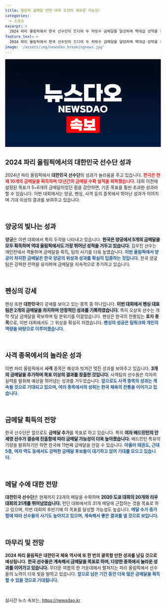 ```yaml
---
title: 올림픽 금메달 런던 대회 도전의 새로운 가능성!
categories:
  - 스포츠
excerpt: >
  2024 파리 올림픽에서 한국 선수단이 드디어 두 자릿수 금메달을 달성하며 역대급 성적을 거두고 있다. 목표를 훌쩍 넘긴 금메달 수확과 더불어 남은 종목에서의 추가 금메달 기대감이 높아진 가운데, 역대 올림픽 금메달 13개 도전에 나선 한국 선수들의 여정을 주목해 보자!
feature_text: >
  2024 파리 올림픽에서 한국 선수단이 드디어 두 자릿수 금메달을 달성하며 역대급 성적을 거두고 있다. 목표를 훌쩍 넘긴 금메달 수확과 더불어 남은 종목에서의 추가 금메달 기대감이 높아진 가운데, 역대 올림픽 금메달 13개 도전에 나선 한국 선수들의 여정을 주목해 보자!
image: '/assets/img/newsdao_breakingnews.jpg'
---
```


<p><img src="/assets/img/newsdao_breakingnews.jpg" alt="cryptoinkorea 속보" /></p>

<h2 data-ke-size="size26">2024 파리 올림픽에서의 대한민국 선수단 성과</h2>

<p data-ke-size="size16">2024년 파리 올림픽에서 <b>대한민국 선수단</b>의 성과가 놀라움을 주고 있습니다. <b><span style="color: #ee2323;">한국은 현재 10개의 금메달을 획득하며 12년간의 금메달 수확 실적을 회복했습니다.</span></b> 대회 이전에 설정된 목표가 5~6개의 금메달이었던 점을 감안하면, 기존 목표를 훨씬 초과한 성과라 할 수 있습니다. 이번 대회에서는 양궁, 펜싱, 사격 등의 종목에서 뛰어난 성과가 이어지며 기대 이상의 결과를 보여주고 있습니다.</p>

<p data-ke-size="size16">&nbsp;</p>

<h2 data-ke-size="size26">양궁의 빛나는 성과</h2>

<p data-ke-size="size16"><b>양궁</b>은 이번 대회에서 특히 두각을 나타내고 있습니다. <b><span style="background-color: #21538527;">한국은 양궁에서 5개의 금메달을 모두 획득하며 역대 올림픽에서도 가장 뛰어난 성적을 거두고 있습니다.</span></b> 김우진 선수는 개인전에서 격돌하며 금메달을 획득, 팀의 사기를 더욱 높였습니다. <b><span style="color: #1a5490;">이번 올림픽에서 양궁이 차지한 금메달은 한국 양궁의 위상과 성과를 확실히 입증하는 것입니다.</span></b> 한국 양궁팀은 강력한 전력을 유지하며 금메달을 지속적으로 추가하고 있습니다.</p>

<p data-ke-size="size16">&nbsp;</p>

<h2 data-ke-size="size26">펜싱의 강세</h2>

<p data-ke-size="size16">펜싱 또한 <b>대한민국</b>이 강세를 보이고 있는 종목 중 하나입니다. <b><span style="background-color: #21538527;">이번 대회에서 펜싱 대표팀은 2개의 금메달을 차지하며 안정적인 성과를 기록하였습니다.</span></b> 특히 오상욱 선수는 개막 첫날 금메달을 확보하며 팀 분위기를 이끌었습니다. 펜싱은 한국의 전통있는 <b>효자 종목</b>으로, 이번 대회에서도 그 위상을 확실히 지켰습니다. <b><span style="color: #1a5490;">펜싱의 성공은 팀워크와 개인의 역량을 바탕으로 이루어졌습니다.</span></b></p>

<p data-ke-size="size16">&nbsp;</p>

<h2 data-ke-size="size26">사격 종목에서의 놀라운 성과</h2>

<p data-ke-size="size16">이번 파리 올림픽에서 <b>사격</b> 종목은 예상과 빗겨간 멋진 성과를 보여주고 있습니다. <b><span style="background-color: #21538527;">3개의 금메달을 추가하며 목표 이상의 결과를 창출한 것입니다.</span></b> 사격팀의 선수들은 각자의 실력을 발휘해 예상을 뛰어넘는 성과를 거두었습니다. <b><span style="color: #1a5490;">앞으로도 사격 종목의 성과는 계속될 것으로 기대되고 있으며, 여러 종목에서의 성취는 한국 체육의 전통을 이어가고 있습니다.</span></b></p>

<p data-ke-size="size16">&nbsp;</p>

<h2 data-ke-size="size26">금메달 획득의 전망</h2>

<p data-ke-size="size16">한국 선수단은 앞으로도 <b>금메달 추가</b>를 목표로 하고 있습니다. 특히 <b><span style="background-color: #21538527;">여자 배드민턴의 안세영 선수가 결승에 진출함에 따라 금메달 가능성이 더욱 높아졌습니다.</span></b> 배드민턴 특유의 기량을 발휘하기만 하면 한국에 11번째 금메달을 안길 수 있습니다. <b><span style="color: #1a5490;">아울러 태권도, 근대 5종, 여자 역도 등에서도 강력한 금메달 후보들이 대기하고 있어 기대를 모으고 있습니다.</span></b></p>

<p data-ke-size="size16">&nbsp;</p>

<h2 data-ke-size="size26">메달 수에 대한 전망</h2>

<p data-ke-size="size16"><b>대한민국 선수단</b>은 현재까지 23개의 메달을 수확하며 <b><span style="background-color: #21538527;">2020 도쿄 대회의 20개와 리우 대회의 21개를 뛰어넘었습니다.</span></b> 런던 대회에서의 31개 메달에 근접하는 것을 목표로 하고 있으며, 이번 대회의 후반기에 이 목표를 달성할 가능성도 높습니다. <b><span style="color: #1a5490;">메달 수가 증가함에 따라 선수들의 사기도 높아지고 있으며, 계속해서 좋은 결과를 낼 것으로 보입니다.</span></b></p>

<p data-ke-size="size16">&nbsp;</p>

<h2 data-ke-size="size26">마무리 및 전망</h2>

<p data-ke-size="size16"><b>2024 파리 올림픽은 대한민국 체육 역사에 또 한 번의 괄목할 만한 성과를 남길 것으로 예상됩니다.</b> <b><span style="background-color: #21538527;">한국 선수들은 계속해서 금메달을 목표로 하며, 다양한 종목에서 놀라운 성과를 이어가고 있습니다.</span></b> 무더운 여름의 한 가운데에서 펼쳐지는 파리 올림픽에서 선수들의 노력이 더욱 빛을 발하고 있습니다. <b><span style="color: #1a5490;">앞으로 남은 기간 동안 더욱 많은 금메달을 획득할 수 있을 것으로 기대됩니다.</span></b></p>

<p data-ke-size="size16">&nbsp;</p>
실시간 뉴스 속보는, <a href="https://newsdao.kr" rel="dofollow">https://newsdao.kr</a>


